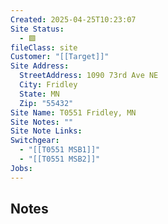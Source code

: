 ```yaml
---
Created: 2025-04-25T10:23:07
Site Status:
  - 🟩
fileClass: site
Customer: "[[Target]]"
Site Address:
  StreetAddress: 1090 73rd Ave NE
  City: Fridley
  State: MN
  Zip: "55432"
Site Name: T0551 Fridley, MN
Site Notes: ""
Site Note Links: 
Switchgear:
  - "[[T0551 MSB1]]"
  - "[[T0551 MSB2]]"
Jobs:
---
```

## Notes
